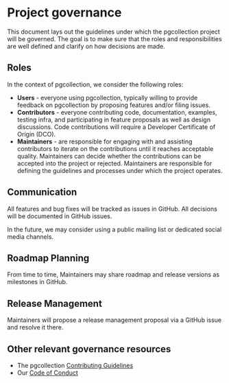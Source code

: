 # Project governance

This document lays out the guidelines under which the pgcollection project will be governed. The goal is to make sure that the roles and responsibilities are well defined and clarify on how decisions are made.

## Roles

In the context of pgcollection, we consider the following roles:

* __Users__ - everyone using pgcollection, typically willing to provide feedback on pgcollection by proposing features and/or filing issues.
* __Contributors__ - everyone contributing code, documentation, examples, testing infra, and participating in feature proposals as well as design discussions. Code contributions will require a Developer Certificate of Origin (DCO).
*	__Maintainers__ - are responsible for engaging with and assisting contributors to iterate on the contributions until it reaches acceptable quality. Maintainers can decide whether the contributions can be accepted into the project or rejected. Maintainers are responsible for defining the guidelines and processes under which the project operates.

## Communication

All features and bug fixes will be tracked as issues in GitHub. All decisions will be documented in GitHub issues.

In the future, we may consider using a public mailing list or dedicated social media channels.

## Roadmap Planning

From time to time, Maintainers may share roadmap and release versions as milestones in GitHub. 

## Release Management

Maintainers will propose a release management proposal via a GitHub issue and resolve it there.

## Other relevant governance resources

* The pgcollection [Contributing Guidelines](CONTRIBUTING.md)
* Our [Code of Conduct](CODE_OF_CONDUCT.md)

